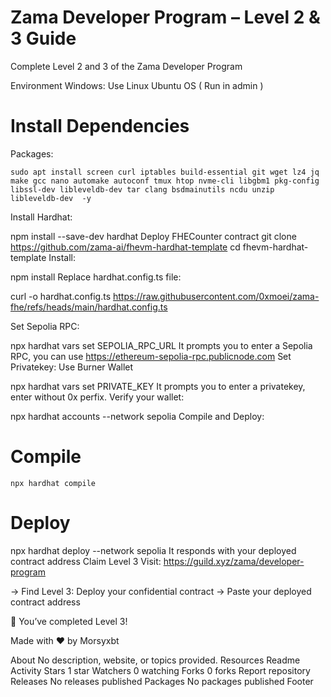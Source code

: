 # Zama Developer Program – Level 2 & 3 Guide
Complete Level 2 and 3 of the Zama Developer Program

Environment
Windows: Use Linux Ubuntu OS ( Run in admin )

# Install Dependencies
Packages:

```sudo apt update && sudo apt upgrade -y
sudo apt install screen curl iptables build-essential git wget lz4 jq make gcc nano automake autoconf tmux htop nvme-cli libgbm1 pkg-config libssl-dev libleveldb-dev tar clang bsdmainutils ncdu unzip libleveldb-dev  -y
```


  Install Hardhat:

npm install --save-dev hardhat
Deploy FHECounter contract
git clone https://github.com/zama-ai/fhevm-hardhat-template
cd fhevm-hardhat-template
Install:

npm install
Replace hardhat.config.ts file:

curl -o hardhat.config.ts https://raw.githubusercontent.com/0xmoei/zama-fhe/refs/heads/main/hardhat.config.ts

Set Sepolia RPC:

npx hardhat vars set SEPOLIA_RPC_URL
It prompts you to enter a Sepolia RPC, you can use https://ethereum-sepolia-rpc.publicnode.com
Set Privatekey: Use Burner Wallet

npx hardhat vars set PRIVATE_KEY
It prompts you to enter a privatekey, enter without 0x perfix.
Verify your wallet:

npx hardhat accounts --network sepolia
Compile and Deploy:

# Compile
```npx hardhat compile```

# Deploy
npx hardhat deploy --network sepolia
It responds with your deployed contract address
Claim Level 3
Visit: https://guild.xyz/zama/developer-program

→ Find Level 3: Deploy your confidential contract → Paste your deployed contract address

🎉 You’ve completed Level 3!

Made with ❤️ by Morsyxbt

About
No description, website, or topics provided.
Resources
 Readme
 Activity
Stars
 1 star
Watchers
 0 watching
Forks
 0 forks
Report repository
Releases
No releases published
Packages
No packages published
Footer
